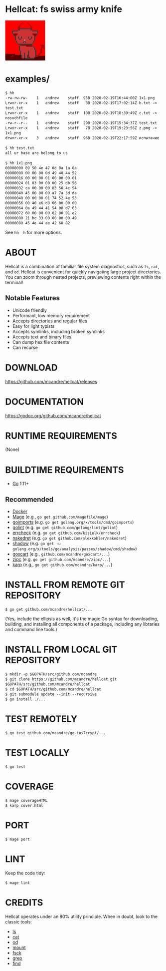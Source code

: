 # Hellcat: fs swiss army knife

![demon kitty](https://raw.githubusercontent.com/mcandre/hellcat/master/hellcat.png)

# examples/

```console
$ hh
-rw-rw-rw-    1   andrew    staff  95B 2020-02-19T16:44:00Z 1x1.png
Lrwxr-xr-x    1   andrew    staff   8B 2020-02-19T17:02:14Z b.txt -> test.txt
Lrwxr-xr-x    1   andrew    staff  10B 2020-02-19T18:39:49Z c.txt -> nosuchfile
-rw-r--r--    1   andrew    staff  29B 2020-02-19T15:34:37Z test.txt
Lrwxr-xr-x    1   andrew    staff   7B 2020-02-19T19:23:56Z z.png -> 1x1.png
drwxr-xr-x    3   andrew    staff  96B 2020-02-19T22:17:59Z испытание

$ hh test.txt
all ur base are belong to us

$ hh 1x1.png
00000000 89 50 4e 47 0d 0a 1a 0a
00000008 00 00 00 0d 49 48 44 52
00000016 00 00 00 01 00 00 00 01
00000024 01 03 00 00 00 25 db 56
00000032 ca 00 00 00 03 50 4c 54
00000040 45 00 00 00 a7 7a 3d da
00000048 00 00 00 01 74 52 4e 53
00000056 00 40 e6 d8 66 00 00 00
00000064 0a 49 44 41 54 08 d7 63
00000072 60 00 00 00 02 00 01 e2
00000080 21 bc 33 00 00 00 00 49
00000088 45 4e 44 ae 42 60 82
```

See `hh -h` for more options.

# ABOUT

Hellcat is a combination of familiar file system diagnostics, such as `ls`, `cat`, and `od`. Hellcat is convenient for quickly navigating large project directories. You can zoom through nested projects, previewing contents right within the terminal!

## Notable Features

* Unicode friendly
* Performant, low memory requirement
* Accepts directories and regular files
* Easy for light typists
* Accepts symlinks, including broken symlinks
* Accepts text and binary files
* Can dump hex file contents
* Can recurse

# DOWNLOAD

https://github.com/mcandre/hellcat/releases

# DOCUMENTATION

https://godoc.org/github.com/mcandre/hellcat

# RUNTIME REQUIREMENTS

(None)

# BUILDTIME REQUIREMENTS

* [Go](https://golang.org/) 1.11+

## Recommended

* [Docker](https://www.docker.com/)
* [Mage](https://magefile.org/) (e.g., `go get github.com/magefile/mage`)
* [goimports](https://godoc.org/golang.org/x/tools/cmd/goimports) (e.g. `go get golang.org/x/tools/cmd/goimports`)
* [golint](https://github.com/golang/lint) (e.g. `go get github.com/golang/lint/golint`)
* [errcheck](https://github.com/kisielk/errcheck) (e.g. `go get github.com/kisielk/errcheck`)
* [nakedret](https://github.com/alexkohler/nakedret) (e.g. `go get github.com/alexkohler/nakedret`)
* [shadow](golang.org/x/tools/go/analysis/passes/shadow/cmd/shadow) (e.g. `go get -u golang.org/x/tools/go/analysis/passes/shadow/cmd/shadow`)
* [goxcart](https://github.com/mcandre/goxcart) (e.g., `github.com/mcandre/goxcart/...`)
* [zipc](https://github.com/mcandre/zipc) (e.g. `go get github.com/mcandre/zipc/...`)
* [karp](https://github.com/mcandre/karp) (e.g., `go get github.com/mcandre/karp/...`)

# INSTALL FROM REMOTE GIT REPOSITORY

```console
$ go get github.com/mcandre/hellcat/...
```

(Yes, include the ellipsis as well, it's the magic Go syntax for downloading, building, and installing all components of a package, including any libraries and command line tools.)

# INSTALL FROM LOCAL GIT REPOSITORY

```console
$ mkdir -p $GOPATH/src/github.com/mcandre
$ git clone https://github.com/mcandre/hellcat.git $GOPATH/src/github.com/mcandre/hellcat
$ cd $GOPATH/src/github.com/mcandre/hellcat
$ git submodule update --init --recursive
$ go install ./...
```

# TEST REMOTELY

```console
$ go test github.com/mcandre/go-ios7crypt/...
```

# TEST LOCALLY

```console
$ go test
```

# COVERAGE

```console
$ mage coverageHTML
$ karp cover.html
```

# PORT

```console
$ mage port
```

# LINT

Keep the code tidy:

```console
$ mage lint
```

# CREDITS

Hellcat operates under an 80% utility principle. When in doubt, look to the classic tools:

* [ls](https://linux.die.net/man/1/ls)
* [cat](https://linux.die.net/man/1/cat)
* [od](https://linux.die.net/man/1/od)
* [mount](https://linux.die.net/man/8/mount)
* [fsck](https://linux.die.net/man/8/fsck)
* [grep](https://linux.die.net/man/1/grep)
* [find](https://linux.die.net/man/1/find)
